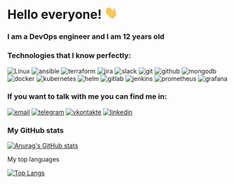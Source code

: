 <h1> Hello everyone! <img src="https://github.com/Bogdan-Torkhov/Bogdan-Torkhov/blob/main/assets/Hi.gif" width="30px"> </h1>

### I am a DevOps engineer and I am 12 years old
### Technologies that I know perfectly:

![Linux](https://img.shields.io/badge/-Linux-090909?style=for-the-badge&logo=linux)
![ansible](https://img.shields.io/badge/-ansible-090909?style=for-the-badge&logo=ansible)
![terraform](https://img.shields.io/badge/-terraform-090909?style=for-the-badge&logo=terraform)
![jira](https://img.shields.io/badge/-Jira-090909?style=for-the-badge&logo=jira)
![slack](https://img.shields.io/badge/-slack-090909?style=for-the-badge&logo=slack)
![git](https://img.shields.io/badge/-git-090909?style=for-the-badge&logo=git)
![github](https://img.shields.io/badge/-Github-090909?style=for-the-badge&logo=github)
![mongodb](https://img.shields.io/badge/-mongodb-090909?style=for-the-badge&logo=mongodb)
![docker](https://img.shields.io/badge/-docker-090909?style=for-the-badge&logo=docker)
![kubernetes](https://img.shields.io/badge/-kubernetes-090909?style=for-the-badge&logo=kubernetes)
![helm](https://img.shields.io/badge/-helm-090909?style=for-the-badge&logo=helm)
![gitlab](https://img.shields.io/badge/-gitlab-090909?style=for-the-badge&logo=gitlab)
![jenkins](https://img.shields.io/badge/-Jenkins-090909?style=for-the-badge&logo=jenkins)
![prometheus](https://img.shields.io/badge/-prometheus-090909?style=for-the-badge&logo=prometheus)
![grafana](https://img.shields.io/badge/-grafana-090909?style=for-the-badge&logo=grafana)

### If you want to talk with me you can find me in: 

[![email](https://img.shields.io/badge/-gmail-090909?style=for-the-badge&logo=gmail)](mailto:deusbogdan@gmail.com)
[![telegram](https://img.shields.io/badge/-telegram-090909?style=for-the-badge&logo=telegram)](https://t.me/deusbog)
[![vkontakte](https://img.shields.io/badge/-vkontakte-090909?style=for-the-badge&logo=vk)](https://vk.com/b.torkhov)
[![linkedin](https://img.shields.io/badge/-linkedin-090909?style=for-the-badge&logo=linkedin)](https://www.linkedin.com/in/deusbog-bogdan/)

### My GitHub stats

[![Anurag's GitHub stats](https://github-readme-stats.vercel.app/api?username=Bogdan-Torkhov&count_private=true&show_icons=true&theme=radical)](https://github.com/anuraghazra/github-readme-stats)

My top languages 

[![Top Langs](https://github-readme-stats.vercel.app/api/top-langs/?username=Bogdan-Torkhov&layout=compact&theme=radical&show_icons=true&count_private=true)](https://github.com/anuraghazra/github-readme-stats)